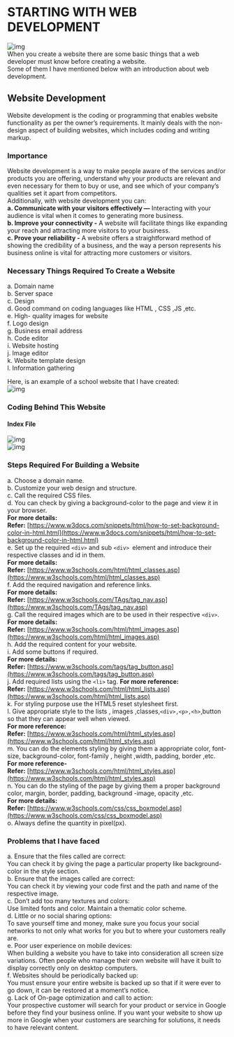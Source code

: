 # STARTING WITH WEB DEVELOPMENT
![img](https://github.com/lakebrains-technologies/Blogs/blob/master/Starting_with_web_development/images/web%20development%20preview.png?raw=true)<br>
When you create a website there are some basic things that a web developer must know before creating a website.<br>
Some of them I have mentioned below with an introduction about web development.<br>

## Website Development
Website development is the coding or programming that enables website functionality as per the owner’s requirements. It mainly deals with the non-design aspect of building websites, which includes coding and writing markup.<br>
### Importance
Website development is a way to make people aware of the services and/or products you are offering, understand why your products are relevant and even necessary for them to buy or use, and see which of your company’s qualities set it apart from competitors.<br>
Additionally, with website development you can:<br>
**a. Communicate with your visitors effectively —** Interacting with your audience is vital when it comes to generating more business.<br>
**b. Improve your connectivity -** A website will facilitate things like expanding your reach and attracting more visitors to your business.<br>
**c. Prove your reliability -** A website offers a straightforward method of showing the credibility of a business, and the way a person represents his business online is vital for attracting more customers or visitors.<br>
### Necessary Things Required To Create a Website
a. Domain name<br>
b. Server space<br>
c. Design<br>
d. Good command on coding languages like HTML , CSS ,JS ,etc.<br>
e. High- quality images for website<br>
f. Logo design<br>
g. Business email address<br>
h. Code editor<br>
i. Website hosting<br>
j. Image editor<br>
k. Website template design<br>
l. Information gathering<br>

Here, is an example of a school website that I have created:<br>
![img](https://github.com/lakebrains-technologies/Blogs/blob/master/Starting_with_web_development/images/web%20development%20img.png?raw=true)<br>

### Coding Behind This Website
#### Index File
![img](https://github.com/lakebrains-technologies/Blogs/blob/master/Starting_with_web_development/images/webdevelopmentif1.png?raw=true)<br>
![img](https://github.com/lakebrains-technologies/Blogs/blob/master/Starting_with_web_development/images/webdevelopmentif2.png?raw=true)<br>
### Steps Required For Building a Website
a. Choose a domain name.<br>
b. Customize your web design and structure.<br>
c. Call the required CSS files.<br>
d. You can check by giving a background-color to the page and view it in your browser.<br>
**For more details:**<br>
**Refer:** [https://www.w3docs.com/snippets/html/how-to-set-background-color-in-html.html](https://www.w3docs.com/snippets/html/how-to-set-background-color-in-html.html)<br>
e. Set up the required ```<div>``` and sub ```<div> ```element and introduce their respective classes and id in them.<br>
**For more details:**<br>
**Refer:** [https://www.w3schools.com/html/html_classes.asp](https://www.w3schools.com/html/html_classes.asp)<br>
f. Add the required navigation and reference links.<br>
**For more details:**<br>
**Refer:** [https://www.w3schools.com/TAgs/tag_nav.asp](https://www.w3schools.com/TAgs/tag_nav.asp)<br>
g. Call the required images which are to be used in their respective ```<div>```.<br>
**For more details:** <br>
**Refer:** [https://www.w3schools.com/html/html_images.asp](https://www.w3schools.com/html/html_images.asp)<br>
h. Add the required content for your website.<br>
i. Add some buttons if required.<br>
**For more details:** <br>
**Refer:** [https://www.w3schools.com/tags/tag_button.asp](https://www.w3schools.com/tags/tag_button.asp) <br>
j. Add required lists using the ```<li>``` tag.
**For more reference:** <br>
**Refer:** [https://www.w3schools.com/html/html_lists.asp](https://www.w3schools.com/html/html_lists.asp)<br>
k. For styling purpose use the HTML5 reset stylesheet first.<br>
l. Give appropriate style to the lists , images ,classes,```<div>,<p>,<h>```,button so that they can appear well when viewed.<br>
**For more reference:**<br>
**Refer:** [https://www.w3schools.com/html/html_styles.asp](https://www.w3schools.com/html/html_styles.asp)<br>
m. You can do the elements styling by giving them a appropriate color, font-size, background-color, font-family , height ,width, padding, border ,etc.<br>
**For more reference-** <br>
**Refer:** [https://www.w3schools.com/html/html_styles.asp](https://www.w3schools.com/html/html_styles.asp)<br>
n. You can do the styling of the page by giving them a proper background color, margin, border, padding, background -image, opacity ,etc.<br>
**For more details:**<br>
**Refer:** [https://www.w3schools.com/css/css_boxmodel.asp](https://www.w3schools.com/css/css_boxmodel.asp) <br>
o. Always define the quantity in pixel(px).<br>
### Problems that I have faced
a. Ensure that the files called are correct:<br>
You can check it by giving the page a particular property like background-color in the style section.<br>
b. Ensure that the images called are correct:<br>
You can check it by viewing your code first and the path and name of the respective image.<br>
c. Don’t add too many textures and colors:<br>
Use limited fonts and color. Maintain a thematic color scheme.<br>
d. Little or no social sharing options:<br>
To save yourself time and money, make sure you focus your social networks to not only what works for you but to where your customers really are.<br>
e. Poor user experience on mobile devices:<br>
When building a website you have to take into consideration all screen size variations. Often people who manage their own website will have it built to display correctly only on desktop computers.<br>
f. Websites should be periodically backed up:<br>
You must ensure your entire website is backed up so that if it were ever to go down, it can be restored at a moment’s notice.<br>
g. Lack of On-page optimization and call to action:<br>
Your prospective customer will search for your product or service in Google before they find your business online. If you want your website to show up more in Google when your customers are searching for solutions, it needs to have relevant content.<br>